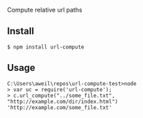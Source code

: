 Compute relative url paths


## Install

```
$ npm install url-compute
```


## Usage

```
C:\Users\aweil\repos\url-compute-test>node
> var uc = require('url-compute');
> c.url_compute("../some_file.txt", "http://example.com/dir/index.html")
'http://example.com/some_file.txt'
```
